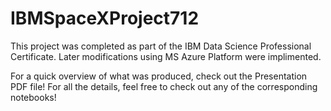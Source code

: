 # IBMSpaceXProject712
This project was completed as part of the IBM Data Science Professional Certificate. Later modifications using MS Azure Platform were implimented.

For a quick overview of what was produced, check out the Presentation PDF file! For all the details, feel free to check out any of the corresponding notebooks!
